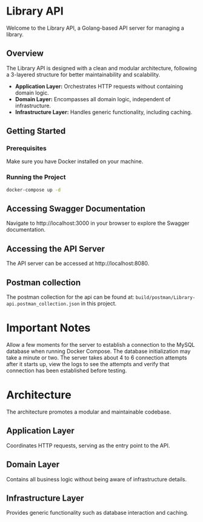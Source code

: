 # Library API

Welcome to the Library API, a Golang-based API server for managing a library.

## Overview

The Library API is designed with a clean and modular architecture, following a 3-layered structure for better maintainability and scalability.


- **Application Layer:** Orchestrates HTTP requests without containing domain logic.
- **Domain Layer:** Encompasses all domain logic, independent of infrastructure.
- **Infrastructure Layer:** Handles generic functionality, including caching.

## Getting Started

### Prerequisites

Make sure you have Docker installed on your machine.

### Running the Project

```bash
docker-compose up -d
```
## Accessing Swagger Documentation
Navigate to http://localhost:3000 in your browser to explore the Swagger documentation.

## Accessing the API Server
The API server can be accessed at http://localhost:8080.

## Postman collection
The postman collection for the api can be found at: ```build/postman/Library-api.postman_collection.json``` in this project.

# Important Notes
Allow a few moments for the server to establish a connection to the MySQL database when running Docker Compose.
The database initialization may take a minute or two. The server takes about 4 to 6 connection attempts after it starts up, 
view the logs to see the attempts and verify that connection has been established before testing.

# Architecture
The architecture promotes a modular and maintainable codebase.

## Application Layer
Coordinates HTTP requests, serving as the entry point to the API.

## Domain Layer
Contains all business logic without being aware of infrastructure details.

## Infrastructure Layer
Provides generic functionality such as database interaction and caching.

